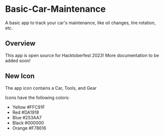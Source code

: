 # Basic-Car-Maintenance

A basic app to track your car's maintenance, like oil changes, tire rotation, etc.

## Overview

This app is open source for Hacktoberfest 2023! More documentation to be added soon!

## New Icon
The app icon contains a Car, Tools, and Gear

Icons have the following colors:

* Yellow #FFC91F
* Red #DA1918
* Blue #253AA7
* Black #000000
* Orange #F78616
